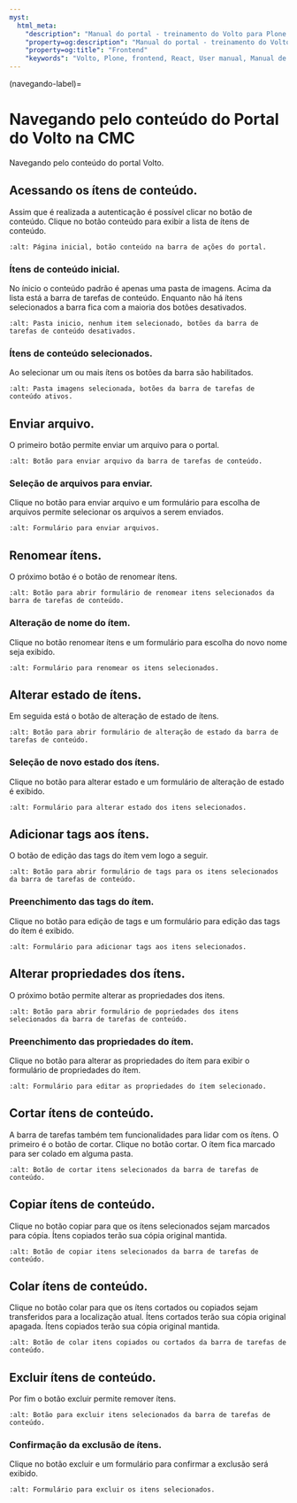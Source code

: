 ```yaml
---
myst:
  html_meta:
    "description": "Manual do portal - treinamento do Volto para Plone 6 da CMC. Navegando."
    "property=og:description": "Manual do portal - treinamento do Volto para Plone 6 da CMC. Navegando."
    "property=og:title": "Frontend"
    "keywords": "Volto, Plone, frontend, React, User manual, Manual de usuário, treinamento, navegar"
---
```



(navegando-label)=

# Navegando pelo conteúdo do Portal do Volto na CMC

Navegando pelo conteúdo do portal Volto.

## Acessando os ítens de conteúdo.

Assim que é realizada a autenticação é possível clicar no botão de conteúdo. Clique no botão conteúdo para exibir a lista de ítens de conteúdo.

```{image} ./_static/training/navegar/inicio-botao-conteudo.png
:alt: Página inicial, botão conteúdo na barra de ações do portal.
```

### Ítens de conteúdo inicial.

No ínicio o conteúdo padrão é apenas uma pasta de imagens. Acima da lista está a barra de tarefas de conteúdo. Enquanto não há ítens selecionados a barra fica com a maioria dos botões desativados.

```{image} ./_static/training/navegar/conteudo-pasta-inicio.png
:alt: Pasta inicio, nenhum item selecionado, botões da barra de tarefas de conteúdo desativados.
```

### Ítens de conteúdo selecionados.

Ao selecionar um ou mais ítens os botões da barra são habilitados.

```{image} ./_static/training/navegar/conteudo-pasta-inicio-selecao-objeto.png
:alt: Pasta imagens selecionada, botões da barra de tarefas de conteúdo ativos.
``` 

## Enviar arquivo.

O primeiro botão permite enviar um arquivo para o portal. 

```{image} ./_static/training/navegar/conteudo-pasta-inicio-botao-enviar.png
:alt: Botão para enviar arquivo da barra de tarefas de conteúdo.
``` 

### Seleção de arquivos para enviar.

Clique no botão para enviar arquivo e um formulário para escolha de arquivos permite selecionar os arquivos a serem enviados.

```{image} ./_static/training/navegar/conteudo-pasta-inicio-form-enviar-arquivo.png
:alt: Formulário para enviar arquivos.
``` 

## Renomear ítens.

O próximo botão é o botão de renomear ítens. 

```{image} ./_static/training/navegar/conteudo-pasta-inicio-botao-renomear.png
:alt: Botão para abrir formulário de renomear itens selecionados da barra de tarefas de conteúdo.
``` 

### Alteração de nome do ítem.

Clique no botão renomear ítens e um formulário para escolha do novo nome seja exibido.

```{image} ./_static/training/navegar/conteudo-pasta-inicio-form-renomear-item.png
:alt: Formulário para renomear os itens selecionados.
``` 

## Alterar estado de ítens.

Em seguida está o botão de alteração de estado de ítens.

```{image} ./_static/training/navegar/conteudo-pasta-inicio-botao-estado.png
:alt: Botão para abrir formulário de alteração de estado da barra de tarefas de conteúdo.
``` 

### Seleção de novo estado dos ítens.

Clique no botão para alterar estado e um formulário de alteração de estado é exibido.

```{image} ./_static/training/navegar/conteudo-pasta-inicio-alterar-estado.png
:alt: Formulário para alterar estado dos itens selecionados.
``` 

## Adicionar tags aos ítens.

O botão de edição das tags do ítem vem logo a seguir.

```{image} ./_static/training/navegar/conteudo-pasta-inicio-botao-tags.png
:alt: Botão para abrir formulário de tags para os itens selecionados da barra de tarefas de conteúdo.
``` 

### Preenchimento das tags do ítem.

Clique no botão para edição de tags e um formulário para edição das tags do ítem é exibido.

```{image} ./_static/training/navegar/conteudo-pasta-inicio-form-tags.png
:alt: Formulário para adicionar tags aos itens selecionados.
``` 

## Alterar propriedades dos ítens.

O próximo botão permite alterar as propriedades dos itens.

```{image} ./_static/training/navegar/conteudo-pasta-inicio-botao-propriedades.png
:alt: Botão para abrir formulário de popriedades dos itens selecionados da barra de tarefas de conteúdo.
``` 

### Preenchimento das propriedades do ítem.

Clique no botão para alterar as propriedades do ítem para exibir o formulário de propriedades do ítem.

```{image} ./_static/training/navegar/conteudo-pasta-inicio-form-propriedades-do-item.png
:alt: Formulário para editar as propriedades do ítem selecionado.
``` 

## Cortar ítens de conteúdo.

A barra de tarefas também tem funcionalidades para lidar com os ítens. O primeiro é o botão de cortar. Clique no botão cortar. O ítem fica marcado para ser colado em alguma pasta.

```{image} ./_static/training/navegar/conteudo-pasta-inicio-botao-cortar.png
:alt: Botão de cortar itens selecionados da barra de tarefas de conteúdo.
``` 

## Copiar ítens de conteúdo.

Clique no botão copiar para que os ítens selecionados sejam marcados para cópia. Ítens copiados terão sua cópia original mantida. 
 
```{image} ./_static/training/navegar/conteudo-pasta-inicio-botao-copiar.png
:alt: Botão de copiar itens selecionados da barra de tarefas de conteúdo.
``` 

## Colar ítens de conteúdo.

Clique no botão colar para que os ítens cortados ou copiados sejam transferidos para a localização atual. Ítens cortados terão sua cópia original apagada. Ítens copiados terão sua cópia original mantida.

```{image} ./_static/training/navegar/conteudo-pasta-inicio-botao-colar.png
:alt: Botão de colar itens copiados ou cortados da barra de tarefas de conteúdo.
``` 

## Excluir ítens de conteúdo.

Por fim o botão excluir permite remover ítens.

```{image} ./_static/training/navegar/conteudo-pasta-inicio-botao-excluir.png
:alt: Botão para excluir itens selecionados da barra de tarefas de conteúdo.
``` 

### Confirmação da exclusão de ítens.

Clique no botão excluir e um formulário para confirmar a exclusão será exibido.

```{image} ./_static/training/navegar/conteudo-pasta-inicio-form-excluir.png
:alt: Formulário para excluir os itens selecionados.
``` 
